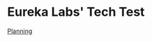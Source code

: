 # Eureka Labs' Tech Test 
[Planning](https://scientific-iridium-246.notion.site/Planning-for-Eureka-s-tech-test-99fe7b24d3a345a1a3bd4f370d7613b2)
